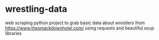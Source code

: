 # wrestling-data
web scraping python project to grab basic data about wrestlers from https://www.thesmackdownhotel.com/ using requests and beautiful soup libraries
